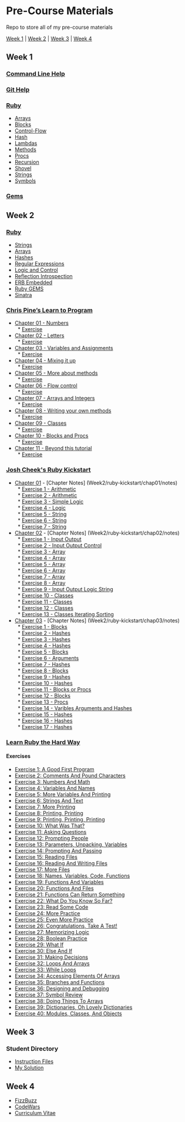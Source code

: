 # Pre-Course Materials

Repo to store all of my pre-course materials

[Week 1](#Week1) | [Week 2](#Week2) | [Week 3](#Week3) | [Week 4](#Week4)

## <a name="Week1">Week 1</a>

### [Command Line Help](Week1/Terminal/Terminal-Help.md)
### [Git Help](Week1/Git/Git-Help.md)
### [Ruby](Week1/Ruby)
* [Arrays](Week1/Ruby/Arrays.rb)
* [Blocks](Week1/Ruby/Blocks.rb)
* [Control-Flow](Week1/Ruby/Control-Flow.rb)
* [Hash](Week1/Ruby/Hashes.rb)
* [Lambdas](Week1/Ruby/Lambdas.rb)
* [Methods](Week1/Ruby/Methods.rb)
* [Procs](Week1/Ruby/Procs.rb)
* [Recursion](Week1/Ruby/Recursion.rb)
* [Shovel](Week1/Ruby/Shovel.rb)
* [Strings](Week1/Ruby/Strings.rb)
* [Symbols](Week1/Ruby/Symbols.rb)

### [Gems](Week1/Ruby/Gems.md)

## <a name="Week2">Week 2</a>

### [Ruby](Week2/Ruby)
* [Strings](Week2/Ruby/Strings.rb)
* [Arrays](Week2/Ruby/Arrays.rb)
* [Hashes](Week2/Ruby/Hashes.rb)
* [Regular Expressions](Week2/Ruby/Regular_Expressions.rb)
* [Logic and Control](Week2/Ruby/Logic_and_Control.rb)
* [Reflection Introspection](Week2/Ruby/Reflection_Introspection.rb)
* [ERB Embedded](Week2/Ruby/ERB_Embedded.rb)
* [Ruby GEMS](Week2/Ruby/Ruby_Gems.rb)
* [Sinatra](Week2/Ruby/Sinatra.rb)

### [Chris Pine’s Learn to Program](https://drive.google.com/file/d/0Bz17qR4zZedib0M5RnRwWFl3MUk/view) <br />
* [Chapter 01 - Numbers](https://pine.fm/LearnToProgram/chap_01.html) <br />
&nbsp;&nbsp;* [Exercise](Week2/learn-to-program/chap01/ex1.rb) <br />
* [Chapter 02 - Letters](https://pine.fm/LearnToProgram/chap_02.html) <br />
&nbsp;&nbsp;* [Exercise](Week2/learn-to-program/chap02/ex1.rb) <br />
* [Chapter 03 - Variables and Assignments](https://pine.fm/LearnToProgram/chap_03.html) <br />
&nbsp;&nbsp;* [Exercise](Week2/learn-to-program/chap03/ex1.rb) <br />
* [Chapter 04 - Mixing it up](https://pine.fm/LearnToProgram/chap_04.html) <br />
&nbsp;&nbsp;* [Exercise](Week2/learn-to-program/chap04/ex1.rb) <br />
* [Chapter 05 - More about methods](https://pine.fm/LearnToProgram/chap_05.html) <br />
&nbsp;&nbsp;* [Exercise](Week2/learn-to-program/chap05/ex1.rb) <br />
* [Chapter 06 - Flow control](https://pine.fm/LearnToProgram/chap_06.html) <br />
&nbsp;&nbsp;* [Exercise](Week2/learn-to-program/chap06/ex1.rb) <br />
* [Chapter 07 - Arrays and Integers](https://pine.fm/LearnToProgram/chap_07.html) <br />
&nbsp;&nbsp;* [Exercise](Week2/learn-to-program/chap07/ex1.rb) <br />
* [Chapter 08 - Writing your own methods](https://pine.fm/LearnToProgram/chap_08.html) <br />
&nbsp;&nbsp;* [Exercise](Week2/learn-to-program/chap08/ex1.rb) <br />
* [Chapter 09 - Classes](https://pine.fm/LearnToProgram/chap_09.html) <br />
&nbsp;&nbsp;* [Exercise](Week2/learn-to-program/chap09/ex1.rb) <br />
* [Chapter 10 - Blocks and Procs](https://pine.fm/LearnToProgram/chap_10.html) <br />
&nbsp;&nbsp;* [Exercise](Week2/learn-to-program/chap10/ex1.rb) <br />
* [Chapter 11 - Beyond this tutorial](https://pine.fm/LearnToProgram/chap_11.html) <br />
&nbsp;&nbsp;* [Exercise](Week2/learn-to-program/chap11/ex1.rb) <br />

### [Josh Cheek's Ruby Kickstart](https://github.com/JoshCheek/ruby-kickstart)
* [Chapter 01](https://github.com/JoshCheek/ruby-kickstart/tree/master/session1/challenge) - [Chapter Notes] (Week2/ruby-kickstart/chap01/notes) <br />
&nbsp;&nbsp;* [Exercise 1 - Arithmetic](Week2/ruby-kickstart/chap01/ex1.rb) <br />
&nbsp;&nbsp;* [Exercise 2 - Arithmetic](Week2/ruby-kickstart/chap01/ex2.rb) <br />
&nbsp;&nbsp;* [Exercise 3 - Simple Logic](Week2/ruby-kickstart/chap01/ex3.rb) <br />
&nbsp;&nbsp;* [Exercise 4 - Logic](Week2/ruby-kickstart/chap01/ex4.rb) <br />
&nbsp;&nbsp;* [Exercise 5 - String](Week2/ruby-kickstart/chap01/ex5.rb) <br />
&nbsp;&nbsp;* [Exercise 6 - String](Week2/ruby-kickstart/chap01/ex6.rb) <br />
&nbsp;&nbsp;* [Exercise 7 - String](Week2/ruby-kickstart/chap01/ex7.rb) <br />
* [Chapter 02](https://github.com/JoshCheek/ruby-kickstart/tree/master/session2/challenge) - [Chapter Notes] (Week2/ruby-kickstart/chap02/notes) <br />
&nbsp;&nbsp;* [Exercise 1 - Input Output](Week2/ruby-kickstart/chap02/ex1.rb) <br />
&nbsp;&nbsp;* [Exercise 2 - Input Output Control](Week2/ruby-kickstart/chap02/ex2.rb) <br />
&nbsp;&nbsp;* [Exercise 3 - Array](Week2/ruby-kickstart/chap02/ex3.rb) <br />
&nbsp;&nbsp;* [Exercise 4 - Array](Week2/ruby-kickstart/chap02/ex4.rb) <br />
&nbsp;&nbsp;* [Exercise 5 - Array](Week2/ruby-kickstart/chap02/ex5.rb) <br />
&nbsp;&nbsp;* [Exercise 6 - Array](Week2/ruby-kickstart/chap02/ex6.rb)<br />
&nbsp;&nbsp;* [Exercise 7 - Array](Week2/ruby-kickstart/chap02/ex7.rb) <br />
&nbsp;&nbsp;* [Exercise 8 - Array](Week2/ruby-kickstart/chap02/ex8.rb) <br />
&nbsp;&nbsp;* [Exercise 9 - Input Output Logic String](Week2/ruby-kickstart/chap02/ex9.rb)<br />
&nbsp;&nbsp;* [Exercise 10 - Classes](Week2/ruby-kickstart/chap02/ex10.rb) <br />
&nbsp;&nbsp;* [Exercise 11 - Classes](Week2/ruby-kickstart/chap02/ex11.rb)<br />
&nbsp;&nbsp;* [Exercise 12 - Classes](Week2/ruby-kickstart/chap02/ex12.rb)<br />
&nbsp;&nbsp;* [Exercise 13 - Classes Iterating Sorting](Week2/ruby-kickstart/chap02/ex13.rb) <br />
* [Chapter 03](https://github.com/JoshCheek/ruby-kickstart/tree/master/session3/challenge)  - [Chapter Notes] (Week2/ruby-kickstart/chap03/notes) <br />
&nbsp;&nbsp;* [Exercise 1 - Blocks](Week2/ruby-kickstart/chap03/ex1.rb) <br />
&nbsp;&nbsp;* [Exercise 2 - Hashes](Week2/ruby-kickstart/chap03/ex2.rb) <br />
&nbsp;&nbsp;* [Exercise 3 - Hashes](Week2/ruby-kickstart/chap03/ex3.rb) <br />
&nbsp;&nbsp;* [Exercise 4 - Hashes](Week2/ruby-kickstart/chap03/ex4.rb) <br />
&nbsp;&nbsp;* [Exercise 5 - Blocks](Week2/ruby-kickstart/chap03/ex5.rb)<br />
&nbsp;&nbsp;* [Exercise 6 - Arguments](Week2/ruby-kickstart/chap03/ex6.rb)<br />
&nbsp;&nbsp;* [Exercise 7 - Hashes](Week2/ruby-kickstart/chap03/ex7.rb)<br />
&nbsp;&nbsp;* [Exercise 8 - Blocks](Week2/ruby-kickstart/chap03/ex8.rb)<br />
&nbsp;&nbsp;* [Exercise 9 - Hashes](Week2/ruby-kickstart/chap03/ex9.rb) <br />
&nbsp;&nbsp;* [Exercise 10 - Hashes](Week2/ruby-kickstart/chap03/ex10.rb)<br />
&nbsp;&nbsp;* [Exercise 11 - Blocks or Procs](Week2/ruby-kickstart/chap03/ex11.rb)<br />
&nbsp;&nbsp;* [Exercise 12 - Blocks](Week2/ruby-kickstart/chap03/ex12.rb)<br />
&nbsp;&nbsp;* [Exercise 13 - Procs](Week2/ruby-kickstart/chap03/ex13.rb)<br />
&nbsp;&nbsp;* [Exercise 14 - Varibles Arguments and Hashes](Week2/ruby-kickstart/chap03/ex14.rb)<br />
&nbsp;&nbsp;* [Exercise 15 - Hashes](Week2/ruby-kickstart/chap03/ex15.rb)<br />
&nbsp;&nbsp;* [Exercise 16 - Hashes](Week2/ruby-kickstart/chap03/ex16.rb)<br />
&nbsp;&nbsp;* [Exercise 17 - Hashes](Week2/ruby-kickstart/chap03/ex17.rb)<br />

### [Learn Ruby the Hard Way](https://learnrubythehardway.org/book/)
#### Exercises #####
* [Exercise 1: A Good First Program](Week2/lrthw/ex01.rb)
* [Exercise 2: Comments And Pound Characters](Week2/lrthw/ex02.rb)
* [Exercise 3: Numbers And Math](Week2/lrthw/ex03.rb)
* [Exercise 4: Variables And Names](Week2/lrthw/ex04.rb)
* [Exercise 5: More Variables And Printing](Week2/lrthw/ex05.rb)
* [Exercise 6: Strings And Text](Week2/lrthw/ex06.rb)
* [Exercise 7: More Printing](Week2/lrthw/ex07.rb)
* [Exercise 8: Printing, Printing](Week2/lrthw/ex08.rb)
* [Exercise 9: Printing, Printing, Printing](Week2/lrthw/ex09.rb)
* [Exercise 10: What Was That?](Week2/lrthw/ex10.rb)
* [Exercise 11: Asking Questions](Week2/lrthw/ex11.rb)
* [Exercise 12: Prompting People](Week2/lrthw/ex12.rb)
* [Exercise 13: Parameters, Unpacking, Variables](Week2/lrthw/ex13.rb)
* [Exercise 14: Prompting And Passing](Week2/lrthw/ex14.rb)
* [Exercise 15: Reading Files](Week2/lrthw/ex15.rb)
* [Exercise 16: Reading And Writing Files](Week2/lrthw/ex16.rb)
* [Exercise 17: More Files](Week2/lrthw/ex17.rb)
* [Exercise 18: Names, Variables, Code, Functions](Week2/lrthw/ex18.rb)
* [Exercise 19: Functions And Variables](Week2/lrthw/ex19.rb)
* [Exercise 20: Functions And Files](Week2/lrthw/ex20.rb)
* [Exercise 21: Functions Can Return Something](Week2/lrthw/ex21.rb)
* [Exercise 22: What Do You Know So Far?](Week2/lrthw/ex22.rb)
* [Exercise 23: Read Some Code](Week2/lrthw/ex23.rb)
* [Exercise 24: More Practice](Week2/lrthw/ex24.rb)
* [Exercise 25: Even More Practice](Week2/lrthw/ex25.rb)
* [Exercise 26: Congratulations, Take A Test!](Week2/lrthw/ex26.rb)
* [Exercise 27: Memorizing Logic](Week2/lrthw/ex27.rb)
* [Exercise 28: Boolean Practice](Week2/lrthw/ex28.rb)
* [Exercise 29: What If](Week2/lrthw/ex29.rb)
* [Exercise 30: Else And If](Week2/lrthw/ex30.rb)
* [Exercise 31: Making Decisions](Week2/lrthw/ex31.rb)
* [Exercise 32: Loops And Arrays](Week2/lrthw/ex32.rb)
* [Exercise 33: While Loops](Week2/lrthw/ex33.rb)
* [Exercise 34: Accessing Elements Of Arrays](Week2/lrthw/ex34.rb)
* [Exercise 35: Branches and Functions](Week2/lrthw/ex35.rb)
* [Exercise 36: Designing and Debugging](Week2/lrthw/ex36.rb)
* [Exercise 37: Symbol Review](Week2/lrthw/ex37.rb)
* [Exercise 38: Doing Things To Arrays](Week2/lrthw/ex38.rb)
* [Exercise 39: Dictionaries, Oh Lovely Dictionaries](Week2/lrthw/ex39.rb)
* [Exercise 40: Modules, Classes, And Objects](Week2/lrthw/ex40.rb)

## <a name="Week3">Week 3</a> ##
### Student Directory ###
* [Instruction Files](https://github.com/makersacademy/student-directory)<br />
* [My Solution](https://github.com/adrianeyre/student-directory)<br />

## <a name="Week4">Week 4</a>
* [FizzBuzz](https://github.com/adrianeyre/fizzbuzz)<br />
* [CodeWars](https://github.com/adrianeyre/codewars)<br />
* [Curriculum Vitae](https://github.com/adrianeyre/CV)<br />

